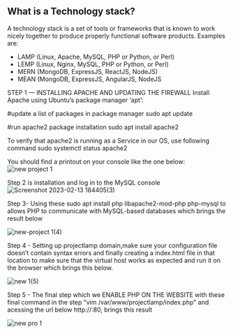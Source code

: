 ## What is a Technology stack?
A technology stack is a set of tools or frameworks that is known to work nicely together to produce properly functional software products. Examples are:

- LAMP (Linux, Apache, MySQL, PHP or Python, or Perl)
- LEMP (Linux, Nginx, MySQL, PHP or Python, or Perl)
- MERN (MongoDB, ExpressJS, ReactJS, NodeJS)
- MEAN (MongoDB, ExpressJS, AngularJS, NodeJS

STEP 1 — INSTALLING APACHE AND UPDATING THE FIREWALL
Install Apache using Ubuntu’s package manager ‘apt’:

#update a list of packages in package manager
sudo apt update

#run apache2 package installation
sudo apt install apache2

To verify that apache2 is running as a Service in our OS, use following command
sudo systemctl status apache2

You should find a printout on your console like the one below:
![new project 1](https://user-images.githubusercontent.com/112444993/223901025-103955be-3979-464a-a05f-9db647d39a6a.png)

Step 2 is  installation   and log in to the MySQL console 
![Screenshot 2023-02-13 184405(3)](https://user-images.githubusercontent.com/112444993/223903086-08648280-cadb-4454-8979-6f82630f2c5b.png)

Step 3- Using these sudo apt install php libapache2-mod-php php-mysql to allows PHP to communicate with MySQL-based databases which brings the result below

![new-project 1(4)](https://user-images.githubusercontent.com/112444993/223904673-3b520462-cc41-432c-a397-853b96f7b3a6.png)

Step 4 - Setting  up projectlamp domain,make sure your configuration file doesn’t contain syntax errors and finally creating a index.html file in that location to make sure that the virtual host works as expected and run it on the browser which brings this below.

![new 1(5)](https://user-images.githubusercontent.com/112444993/223906432-d03a6345-0743-4057-aede-4780aad715d1.png)

Step 5 - The final step which we ENABLE PHP ON THE WEBSITE with these final command in the step "vim /var/www/projectlamp/index.php" and acessing the url below
http://<Public-IP-Address>:80, brings this result
  
  ![new pro 1](https://user-images.githubusercontent.com/112444993/223907225-ccd662cb-b7a3-40d5-ae21-465d259ee76a.png)
